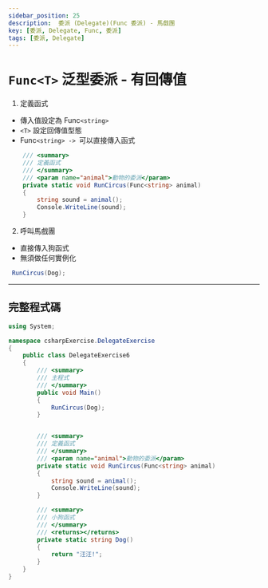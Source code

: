 ```yaml
---
sidebar_position: 25
description:  委派 (Delegate)(Func 委派) - 馬戲團
key: [委派, Delegate, Func, 委派]
tags: [委派, Delegate]
---
```


# `Func<T>` 泛型委派 - 有回傳值

1. 定義函式

- 傳入值設定為 Func`<string>`
- `<T>` 設定回傳值型態
- Func`<string> -> `可以直接傳入函式

```csharp
    /// <summary>
    /// 定義函式
    /// </summary>
    /// <param name="animal">動物的委派</param>
    private static void RunCircus(Func<string> animal)
    {
        string sound = animal();
        Console.WriteLine(sound);
    }
```

2. 呼叫馬戲團

- 直接傳入狗函式
- 無須做任何實例化

```csharp
 RunCircus(Dog);
```

---

## 完整程式碼

```csharp
using System;

namespace csharpExercise.DelegateExercise
{
    public class DelegateExercise6
    {
        /// <summary>
        /// 主程式
        /// </summary>
        public void Main()
        {
            RunCircus(Dog);
        }


        /// <summary>
        /// 定義函式
        /// </summary>
        /// <param name="animal">動物的委派</param>
        private static void RunCircus(Func<string> animal)
        {
            string sound = animal();
            Console.WriteLine(sound);
        }

        /// <summary>
        /// 小狗函式
        /// </summary>
        /// <returns></returns>
        private static string Dog()
        {
            return "汪汪!";
        }
    }
}

```
